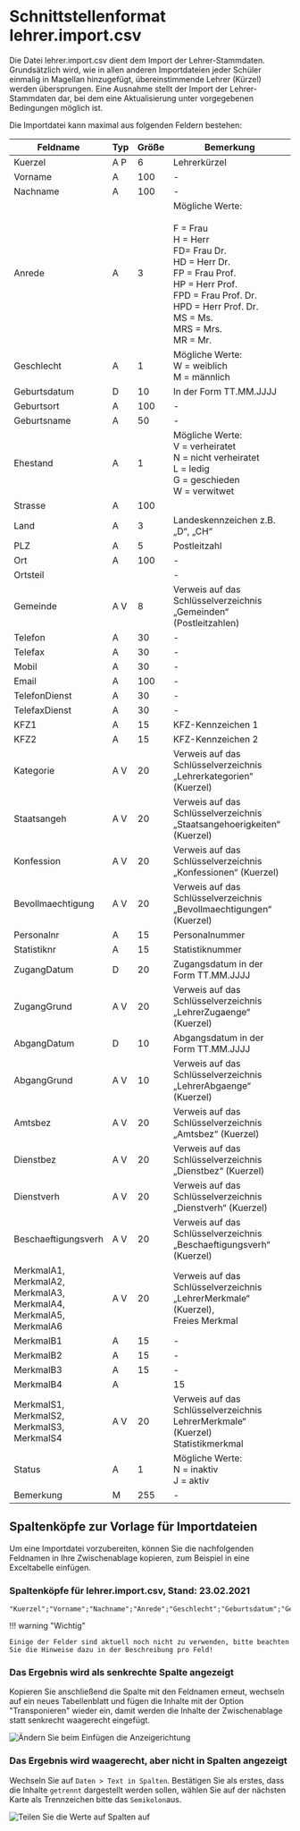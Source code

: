 # Schnittstellenformat lehrer.import.csv

Die Datei lehrer.import.csv dient dem Import der Lehrer-Stammdaten. Grundsätzlich wird, wie in allen anderen Importdateien jeder Schüler einmalig in Magellan hinzugefügt, übereinstimmende Lehrer (Kürzel) werden übersprungen.
Eine Ausnahme stellt der Import der Lehrer-Stammdaten dar, bei dem eine Aktualisierung unter vorgegebenen Bedingungen möglich ist.

Die Importdatei kann maximal aus folgenden Feldern bestehen:

Feldname| Typ| Größe| Bemerkung
--|--|--|--
Kuerzel |A P |6| Lehrerkürzel
Vorname| A| 100| -
Nachname |A| 100| -
Anrede| A |3 |Mögliche Werte:<br/><br/>F = Frau<br/>H = Herr<br/>FD= Frau Dr.<br/>HD = Herr Dr.<br/>FP = Frau Prof.<br/>HP = Herr Prof.<br/>FPD = Frau Prof. Dr.<br/>HPD = Herr Prof. Dr.<br/>MS = Ms.<br/>MRS = Mrs.<br/>MR = Mr.
Geschlecht| A |1| Mögliche Werte:<br/>W = weiblich<br/>M = männlich
Geburtsdatum |D |10| In der Form TT.MM.JJJJ
Geburtsort |A| 100 |-
Geburtsname |A |50|-
Ehestand |A| 1 |Mögliche Werte:<br/>V = verheiratet<br/>N = nicht verheiratet<br/>L = ledig<br/>G = geschieden<br/>W = verwitwet
Strasse| A| 100|
Land |A |3 |Landeskennzeichen z.B. „D“, „CH“
PLZ| A| 5| Postleitzahl
Ort |A |100| -
Ortsteil|||  -
Gemeinde |A V |8| Verweis auf das Schlüsselverzeichnis „Gemeinden“ (Postleitzahlen)
Telefon| A |30| -
Telefax| A |30 |-
Mobil |A |30 |-
Email |A |100 |-
TelefonDienst |A| 30 |-
TelefaxDienst| A |30| -
KFZ1| A| 15 |KFZ-Kennzeichen 1
KFZ2| A| 15 |KFZ-Kennzeichen 2
Kategorie |A V| 20| Verweis auf das Schlüsselverzeichnis „Lehrerkategorien“ (Kuerzel)
Staatsangeh |A V |20| Verweis auf das Schlüsselverzeichnis „Staatsangehoerigkeiten“ (Kuerzel)
Konfession |A V| 20 |Verweis auf das Schlüsselverzeichnis „Konfessionen“ (Kuerzel)
Bevollmaechtigung| A V| 20| Verweis auf das Schlüsselverzeichnis „Bevollmaechtigungen“ (Kuerzel)
Personalnr |A |15 |Personalnummer
Statistiknr| A |15 |Statistiknummer
ZugangDatum |D |20 |Zugangsdatum in der Form TT.MM.JJJJ
ZugangGrund |A V |20| Verweis auf das Schlüsselverzeichnis „LehrerZugaenge“ (Kuerzel)
AbgangDatum |D |10| Abgangsdatum in der Form TT.MM.JJJJ
AbgangGrund |A V |10| Verweis auf das Schlüsselverzeichnis „LehrerAbgaenge“ (Kuerzel)
Amtsbez| A V |20| Verweis auf das Schlüsselverzeichnis „Amtsbez“ (Kuerzel)
Dienstbez| A V |20 |Verweis auf das Schlüsselverzeichnis „Dienstbez“ (Kuerzel)
Dienstverh |A V |20 |Verweis auf das Schlüsselverzeichnis „Dienstverh“ (Kuerzel)
Beschaeftigungsverh |A V |20 |Verweis auf das Schlüsselverzeichnis „Beschaeftigungsverh“ (Kuerzel)
MerkmalA1,<br/>MerkmalA2,<br/>MerkmalA3,<br/>MerkmalA4,<br/>MerkmalA5,<br/>MerkmalA6 |A V |20| Verweis auf das Schlüsselverzeichnis „LehrerMerkmale“ (Kuerzel), <br/>Freies Merkmal
MerkmalB1| A| 15| -
MerkmalB2| A| 15| -
MerkmalB3| A| 15| -
MerkmalB4| A| |15| -
MerkmalS1,<br/>MerkmalS2,<br/>MerkmalS3,<br/>MerkmalS4| A V |20 |Verweis auf das Schlüsselverzeichnis LehrerMerkmale“ (Kuerzel)<br/>Statistikmerkmal
Status| A |1| Mögliche Werte:<br/>N = inaktiv<br/>J = aktiv
Bemerkung |M| 255 |-

## Spaltenköpfe zur Vorlage für Importdateien

Um eine Importdatei vorzubereiten, können Sie die nachfolgenden Feldnamen in Ihre Zwischenablage kopieren, zum Beispiel in eine Exceltabelle einfügen.

### Spaltenköpfe für lehrer.import.csv, Stand: 23.02.2021

```
"Kuerzel";"Vorname";"Nachname";"Anrede";"Geschlecht";"Geburtsdatum";"Geburtsort";"Geburtsname";"Ehestand";"Strasse";"Land";"PLZ";"Ort";"Ortsteil";"Gemeinde";"Telefon";"Telefax";"Mobil";"Email";"TelefonDienst";"TelefaxDienst";"KFZ1";"KFZ2";"Kategorie";"Staatsangeh";"Konfession";"Bevollmaechtigung";"Personalnr";"Statistiknr";"ZugangDatum";"ZugangGrund";"AbgangDatum";"AbgangGrund";"Amtsbez";"Dienstbez";"Dienstverh";"Beschaeftigungsverh";"MerkmalA1";"MerkmalA2";"MerkmalA3";"MerkmalA4";"MerkmalA5";"MerkmalA6";"MerkmalB1";"MerkmalB2";"MerkmalB3";"MerkmalB4";"MerkmalS1";"MerkmalS2";"MerkmalS3";"MerkmalS4";"Status";"Bemerkung"
```

!!! warning "Wichtig"

    Einige der Felder sind aktuell noch nicht zu verwenden, bitte beachten Sie die Hinweise dazu in der Beschreibung pro Feld!

### Das Ergebnis wird als senkrechte Spalte angezeigt

Kopieren Sie anschließend die Spalte mit den Feldnamen erneut, wechseln auf ein neues Tabellenblatt und fügen die Inhalte mit der Option "Transponieren" wieder ein, damit werden die Inhalte der Zwischenablage statt senkrecht waagerecht eingefügt.

![Ändern Sie beim Einfügen die Anzeigerichtung](/assets/images/importe/magimp-8.png)

### Das Ergebnis wird waagerecht, aber nicht in Spalten angezeigt

Wechseln Sie auf `Daten > Text in Spalten`. Bestätigen Sie als erstes, dass die Inhalte `getrennt` dargestellt werden sollen, wählen Sie auf der nächsten Karte als Trennzeichen bitte das ``Semikolon``aus.

![Teilen Sie die Werte auf Spalten auf](/assets/images/importe/magimp-9.png)
